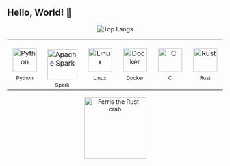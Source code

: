 ## Hello, World! 👋

<!-- Top Langs (centered) -->
<p align="center">
  <img
    src="https://github-readme-stats.vercel.app/api/top-langs/?username=grthomson&layout=compact&exclude_repo=pyth-data-sci-intro,real-number-game,thesisproofs,nonmonlogics&hide=TeX,Dockerfile,Makefile&include_private=true&theme=transparent"
    alt="Top Langs"
  />
</p>

<!-- Tech stack: single row, each cell = icon + label -->
<table align="center" border="0" cellspacing="0" cellpadding="0" style="border:none;">
  <tr>
    <td align="center" width="112" style="border:none;">
      <img src="https://cdn.jsdelivr.net/gh/devicons/devicon/icons/python/python-original.svg" width="56" height="56" alt="Python" />
      <div style="margin-top:6px; font-size:12px;">Python</div>
    </td>
    <td align="center" width="112" style="border:none;">
      <br />
      <img src="https://upload.wikimedia.org/wikipedia/commons/f/f3/Apache_Spark_logo.svg" width="70" height="70" alt="Apache Spark" />
      <div style="margin-top:6px; font-size:12px;">Spark</div>
    </td>
    <td align="center" width="112" style="border:none;">
      <img src="https://cdn.jsdelivr.net/gh/devicons/devicon/icons/linux/linux-original.svg" width="56" height="56" alt="Linux" />
      <div style="margin-top:6px; font-size:12px;">Linux</div>
    </td>
    <td align="center" width="112" style="border:none;">
      <img src="https://cdn.jsdelivr.net/gh/devicons/devicon/icons/docker/docker-original.svg" width="56" height="56" alt="Docker" />
      <div style="margin-top:6px; font-size:12px;">Docker</div>
    </td>
    <td align="center" width="112" style="border:none;">
      <img src="https://cdn.jsdelivr.net/gh/devicons/devicon/icons/c/c-original.svg" width="56" height="56" alt="C" />
      <div style="margin-top:6px; font-size:12px;">C</div>
    </td>
    <td align="center" width="112" style="border:none;">
      <img src="https://www.rust-lang.org/logos/rust-logo-512x512.png" width="56" height="56" alt="Rust" />
      <div style="margin-top:6px; font-size:12px;">Rust</div>
    </td>
  </tr>
</table>

<p align="center">
  <img src="https://mir-s3-cdn-cf.behance.net/project_modules/source/7df0bd42774743.57ee5f32bd76e.gif" width="145" alt="Ferris the Rust crab" />
</p>

<!--
**grthomson/grthomson** is a ✨ _special_ ✨ repository because its `README.md` (this file) appears on your GitHub profile.

Here are some ideas to get you started:

- 🔭 I’m currently working on ...
- 🌱 I’m currently learning ...
- 👯 I’m looking to collaborate on ...
- 🤔 I’m looking for help with ...
- 💬 Ask me about ...
- 📫 How to reach me: ...
- 😄 Pronouns: ...
- ⚡ Fun fact: ...
-->
